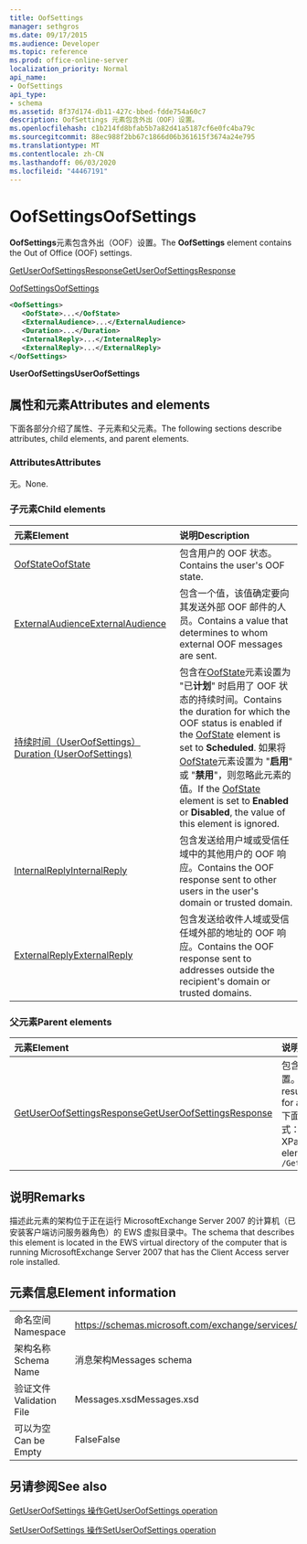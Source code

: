 ```yaml
---
title: OofSettings
manager: sethgros
ms.date: 09/17/2015
ms.audience: Developer
ms.topic: reference
ms.prod: office-online-server
localization_priority: Normal
api_name:
- OofSettings
api_type:
- schema
ms.assetid: 8f37d174-db11-427c-bbed-fdde754a60c7
description: OofSettings 元素包含外出（OOF）设置。
ms.openlocfilehash: c1b214fd8bfab5b7a82d41a5187cf6e0fc4ba79c
ms.sourcegitcommit: 88ec988f2bb67c1866d06b361615f3674a24e795
ms.translationtype: MT
ms.contentlocale: zh-CN
ms.lasthandoff: 06/03/2020
ms.locfileid: "44467191"
---
```

# <a name="oofsettings"></a><span data-ttu-id="9fc0f-103">OofSettings</span><span class="sxs-lookup"><span data-stu-id="9fc0f-103">OofSettings</span></span>

<span data-ttu-id="9fc0f-104">**OofSettings**元素包含外出（OOF）设置。</span><span class="sxs-lookup"><span data-stu-id="9fc0f-104">The **OofSettings** element contains the Out of Office (OOF) settings.</span></span> 
  
[<span data-ttu-id="9fc0f-105">GetUserOofSettingsResponse</span><span class="sxs-lookup"><span data-stu-id="9fc0f-105">GetUserOofSettingsResponse</span></span>](getuseroofsettingsresponse.md)
  
[<span data-ttu-id="9fc0f-106">OofSettings</span><span class="sxs-lookup"><span data-stu-id="9fc0f-106">OofSettings</span></span>](oofsettings.md)
  
```xml
<OofSettings>
   <OofState>...</OofState>
   <ExternalAudience>...</ExternalAudience>
   <Duration>...</Duration>
   <InternalReply>...</InternalReply>
   <ExternalReply>...</ExternalReply>
</OofSettings>
```

 <span data-ttu-id="9fc0f-107">**UserOofSettings**</span><span class="sxs-lookup"><span data-stu-id="9fc0f-107">**UserOofSettings**</span></span>
## <a name="attributes-and-elements"></a><span data-ttu-id="9fc0f-108">属性和元素</span><span class="sxs-lookup"><span data-stu-id="9fc0f-108">Attributes and elements</span></span>

<span data-ttu-id="9fc0f-109">下面各部分介绍了属性、子元素和父元素。</span><span class="sxs-lookup"><span data-stu-id="9fc0f-109">The following sections describe attributes, child elements, and parent elements.</span></span>
  
### <a name="attributes"></a><span data-ttu-id="9fc0f-110">Attributes</span><span class="sxs-lookup"><span data-stu-id="9fc0f-110">Attributes</span></span>

<span data-ttu-id="9fc0f-111">无。</span><span class="sxs-lookup"><span data-stu-id="9fc0f-111">None.</span></span>
  
### <a name="child-elements"></a><span data-ttu-id="9fc0f-112">子元素</span><span class="sxs-lookup"><span data-stu-id="9fc0f-112">Child elements</span></span>

|<span data-ttu-id="9fc0f-113">**元素**</span><span class="sxs-lookup"><span data-stu-id="9fc0f-113">**Element**</span></span>|<span data-ttu-id="9fc0f-114">**说明**</span><span class="sxs-lookup"><span data-stu-id="9fc0f-114">**Description**</span></span>|
|:-----|:-----|
|[<span data-ttu-id="9fc0f-115">OofState</span><span class="sxs-lookup"><span data-stu-id="9fc0f-115">OofState</span></span>](oofstate.md) <br/> |<span data-ttu-id="9fc0f-116">包含用户的 OOF 状态。</span><span class="sxs-lookup"><span data-stu-id="9fc0f-116">Contains the user's OOF state.</span></span>  <br/> |
|[<span data-ttu-id="9fc0f-117">ExternalAudience</span><span class="sxs-lookup"><span data-stu-id="9fc0f-117">ExternalAudience</span></span>](externalaudience.md) <br/> |<span data-ttu-id="9fc0f-118">包含一个值，该值确定要向其发送外部 OOF 邮件的人员。</span><span class="sxs-lookup"><span data-stu-id="9fc0f-118">Contains a value that determines to whom external OOF messages are sent.</span></span>  <br/> |
|[<span data-ttu-id="9fc0f-119">持续时间（UserOofSettings）</span><span class="sxs-lookup"><span data-stu-id="9fc0f-119">Duration (UserOofSettings)</span></span>](duration-useroofsettings.md) <br/> |<span data-ttu-id="9fc0f-120">包含在[OofState](oofstate.md)元素设置为 "已**计划**" 时启用了 OOF 状态的持续时间。</span><span class="sxs-lookup"><span data-stu-id="9fc0f-120">Contains the duration for which the OOF status is enabled if the [OofState](oofstate.md) element is set to **Scheduled**.</span></span> <span data-ttu-id="9fc0f-121">如果将[OofState](oofstate.md)元素设置为 "**启用**" 或 "**禁用**"，则忽略此元素的值。</span><span class="sxs-lookup"><span data-stu-id="9fc0f-121">If the [OofState](oofstate.md) element is set to **Enabled** or **Disabled**, the value of this element is ignored.</span></span>  <br/> |
|[<span data-ttu-id="9fc0f-122">InternalReply</span><span class="sxs-lookup"><span data-stu-id="9fc0f-122">InternalReply</span></span>](internalreply.md) <br/> |<span data-ttu-id="9fc0f-123">包含发送给用户域或受信任域中的其他用户的 OOF 响应。</span><span class="sxs-lookup"><span data-stu-id="9fc0f-123">Contains the OOF response sent to other users in the user's domain or trusted domain.</span></span>  <br/> |
|[<span data-ttu-id="9fc0f-124">ExternalReply</span><span class="sxs-lookup"><span data-stu-id="9fc0f-124">ExternalReply</span></span>](externalreply.md) <br/> |<span data-ttu-id="9fc0f-125">包含发送给收件人域或受信任域外部的地址的 OOF 响应。</span><span class="sxs-lookup"><span data-stu-id="9fc0f-125">Contains the OOF response sent to addresses outside the recipient's domain or trusted domains.</span></span>  <br/> |
   
### <a name="parent-elements"></a><span data-ttu-id="9fc0f-126">父元素</span><span class="sxs-lookup"><span data-stu-id="9fc0f-126">Parent elements</span></span>

|<span data-ttu-id="9fc0f-127">**元素**</span><span class="sxs-lookup"><span data-stu-id="9fc0f-127">**Element**</span></span>|<span data-ttu-id="9fc0f-128">**说明**</span><span class="sxs-lookup"><span data-stu-id="9fc0f-128">**Description**</span></span>|
|:-----|:-----|
|[<span data-ttu-id="9fc0f-129">GetUserOofSettingsResponse</span><span class="sxs-lookup"><span data-stu-id="9fc0f-129">GetUserOofSettingsResponse</span></span>](getuseroofsettingsresponse.md) <br/> |<span data-ttu-id="9fc0f-130">包含用户的响应结果和 OOF 设置。</span><span class="sxs-lookup"><span data-stu-id="9fc0f-130">Contains the response results and the OOF settings for a user.</span></span>  <br/> <span data-ttu-id="9fc0f-131">下面是此元素的 XPath 表达式： </span><span class="sxs-lookup"><span data-stu-id="9fc0f-131">The following is the XPath expression to this element:</span></span>  <br/>  `/GetUserOofSettingsResponse` <br/> |
   
## <a name="remarks"></a><span data-ttu-id="9fc0f-132">说明</span><span class="sxs-lookup"><span data-stu-id="9fc0f-132">Remarks</span></span>

<span data-ttu-id="9fc0f-133">描述此元素的架构位于正在运行 MicrosoftExchange Server 2007 的计算机（已安装客户端访问服务器角色）的 EWS 虚拟目录中。</span><span class="sxs-lookup"><span data-stu-id="9fc0f-133">The schema that describes this element is located in the EWS virtual directory of the computer that is running MicrosoftExchange Server 2007 that has the Client Access server role installed.</span></span>
  
## <a name="element-information"></a><span data-ttu-id="9fc0f-134">元素信息</span><span class="sxs-lookup"><span data-stu-id="9fc0f-134">Element information</span></span>

|||
|:-----|:-----|
|<span data-ttu-id="9fc0f-135">命名空间</span><span class="sxs-lookup"><span data-stu-id="9fc0f-135">Namespace</span></span>  <br/> |https://schemas.microsoft.com/exchange/services/2006/messages  <br/> |
|<span data-ttu-id="9fc0f-136">架构名称</span><span class="sxs-lookup"><span data-stu-id="9fc0f-136">Schema Name</span></span>  <br/> |<span data-ttu-id="9fc0f-137">消息架构</span><span class="sxs-lookup"><span data-stu-id="9fc0f-137">Messages schema</span></span>  <br/> |
|<span data-ttu-id="9fc0f-138">验证文件</span><span class="sxs-lookup"><span data-stu-id="9fc0f-138">Validation File</span></span>  <br/> |<span data-ttu-id="9fc0f-139">Messages.xsd</span><span class="sxs-lookup"><span data-stu-id="9fc0f-139">Messages.xsd</span></span>  <br/> |
|<span data-ttu-id="9fc0f-140">可以为空</span><span class="sxs-lookup"><span data-stu-id="9fc0f-140">Can be Empty</span></span>  <br/> |<span data-ttu-id="9fc0f-141">False</span><span class="sxs-lookup"><span data-stu-id="9fc0f-141">False</span></span>  <br/> |
   
## <a name="see-also"></a><span data-ttu-id="9fc0f-142">另请参阅</span><span class="sxs-lookup"><span data-stu-id="9fc0f-142">See also</span></span>



[<span data-ttu-id="9fc0f-143">GetUserOofSettings 操作</span><span class="sxs-lookup"><span data-stu-id="9fc0f-143">GetUserOofSettings operation</span></span>](getuseroofsettings-operation.md)
  
[<span data-ttu-id="9fc0f-144">SetUserOofSettings 操作</span><span class="sxs-lookup"><span data-stu-id="9fc0f-144">SetUserOofSettings operation</span></span>](setuseroofsettings-operation.md)

